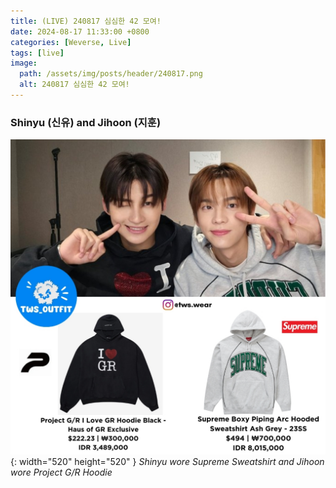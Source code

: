 ```yaml
---
title: (LIVE) 240817 심심한 42 모여!
date: 2024-08-17 11:33:00 +0800
categories: [Weverse, Live]
tags: [live]
image:
  path: /assets/img/posts/header/240817.png
  alt: 240817 심심한 42 모여!
---
```


### Shinyu (신유) and Jihoon (지훈)

![Desktop View](/assets/img/posts/weverse-live/240817-shinyu-jihoon.jpg){: width="520" height="520" }
_Shinyu wore Supreme Sweatshirt and Jihoon wore Project G/R Hoodie_
